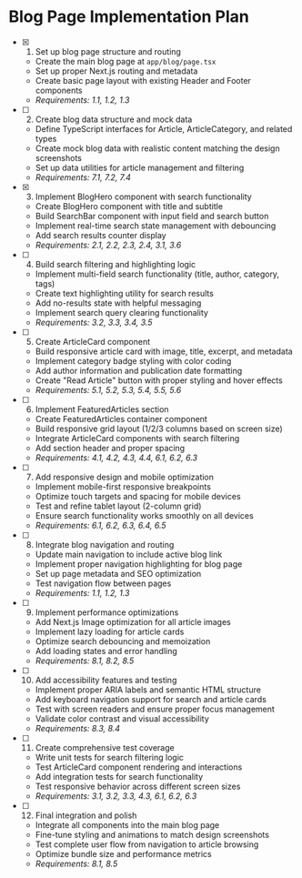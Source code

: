 # Blog Page Implementation Plan

- [x] 1. Set up blog page structure and routing

  - Create the main blog page at `app/blog/page.tsx`
  - Set up proper Next.js routing and metadata
  - Create basic page layout with existing Header and Footer components
  - _Requirements: 1.1, 1.2, 1.3_

- [ ] 2. Create blog data structure and mock data

  - Define TypeScript interfaces for Article, ArticleCategory, and related types
  - Create mock blog data with realistic content matching the design screenshots
  - Set up data utilities for article management and filtering
  - _Requirements: 7.1, 7.2, 7.4_

- [x] 3. Implement BlogHero component with search functionality

  - Create BlogHero component with title and subtitle
  - Build SearchBar component with input field and search button
  - Implement real-time search state management with debouncing
  - Add search results counter display
  - _Requirements: 2.1, 2.2, 2.3, 2.4, 3.1, 3.6_

- [ ] 4. Build search filtering and highlighting logic

  - Implement multi-field search functionality (title, author, category, tags)
  - Create text highlighting utility for search results
  - Add no-results state with helpful messaging
  - Implement search query clearing functionality
  - _Requirements: 3.2, 3.3, 3.4, 3.5_

- [ ] 5. Create ArticleCard component

  - Build responsive article card with image, title, excerpt, and metadata
  - Implement category badge styling with color coding
  - Add author information and publication date formatting
  - Create "Read Article" button with proper styling and hover effects
  - _Requirements: 5.1, 5.2, 5.3, 5.4, 5.5, 5.6_

- [ ] 6. Implement FeaturedArticles section

  - Create FeaturedArticles container component
  - Build responsive grid layout (1/2/3 columns based on screen size)
  - Integrate ArticleCard components with search filtering
  - Add section header and proper spacing
  - _Requirements: 4.1, 4.2, 4.3, 4.4, 6.1, 6.2, 6.3_

- [ ] 7. Add responsive design and mobile optimization

  - Implement mobile-first responsive breakpoints
  - Optimize touch targets and spacing for mobile devices
  - Test and refine tablet layout (2-column grid)
  - Ensure search functionality works smoothly on all devices
  - _Requirements: 6.1, 6.2, 6.3, 6.4, 6.5_

- [ ] 8. Integrate blog navigation and routing

  - Update main navigation to include active blog link
  - Implement proper navigation highlighting for blog page
  - Set up page metadata and SEO optimization
  - Test navigation flow between pages
  - _Requirements: 1.1, 1.2, 1.3_

- [ ] 9. Implement performance optimizations

  - Add Next.js Image optimization for all article images
  - Implement lazy loading for article cards
  - Optimize search debouncing and memoization
  - Add loading states and error handling
  - _Requirements: 8.1, 8.2, 8.5_

- [ ] 10. Add accessibility features and testing

  - Implement proper ARIA labels and semantic HTML structure
  - Add keyboard navigation support for search and article cards
  - Test with screen readers and ensure proper focus management
  - Validate color contrast and visual accessibility
  - _Requirements: 8.3, 8.4_

- [ ] 11. Create comprehensive test coverage

  - Write unit tests for search filtering logic
  - Test ArticleCard component rendering and interactions
  - Add integration tests for search functionality
  - Test responsive behavior across different screen sizes
  - _Requirements: 3.1, 3.2, 3.3, 4.3, 6.1, 6.2, 6.3_

- [ ] 12. Final integration and polish
  - Integrate all components into the main blog page
  - Fine-tune styling and animations to match design screenshots
  - Test complete user flow from navigation to article browsing
  - Optimize bundle size and performance metrics
  - _Requirements: 8.1, 8.5_
